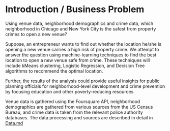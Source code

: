 # Introduction / Business Problem
Using venue data, neighborhood demographics and crime data, which neighborhood in Chicago and New York City is the safest from property crimes to open a new venue?

Suppose, an entrepreneur wants to find out whether the location he/she is opening a new venue carries a high risk of property crime. We attempt to answer the question using machine-learning techniques to find the best location to open a new venue safe from crime. These techniques will include kMeans clustering, Logistic Regression, and Decision Tree algorithms to recommend the optimal location.

Further, the results of the analysis could provide useful insights for public planning officials for neighborhood-level development and crime prevention by focusing education and other poverty-reducing resources


Venue data is gathered using the Foursquare API, neighborhood demographics are gathered from various sources from the US Census Bureau, and crime data is taken from the relevant police authority databases. The data processing and sources are described in detail in [Data.md](https://github.com/potato-bit/Coursera_Capstone/blob/master/Data.md#data)
